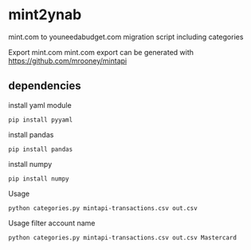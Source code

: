 # mint2ynab
mint.com to youneedabudget.com migration script including categories

Export mint.com
mint.com export can be generated with https://github.com/mrooney/mintapi

## dependencies

install yaml module 
```
pip install pyyaml
```
install pandas
```
pip install pandas
```

install numpy 
```
pip install numpy
```



Usage
```
python categories.py mintapi-transactions.csv out.csv
```

Usage filter account name
```
python categories.py mintapi-transactions.csv out.csv Mastercard
```
